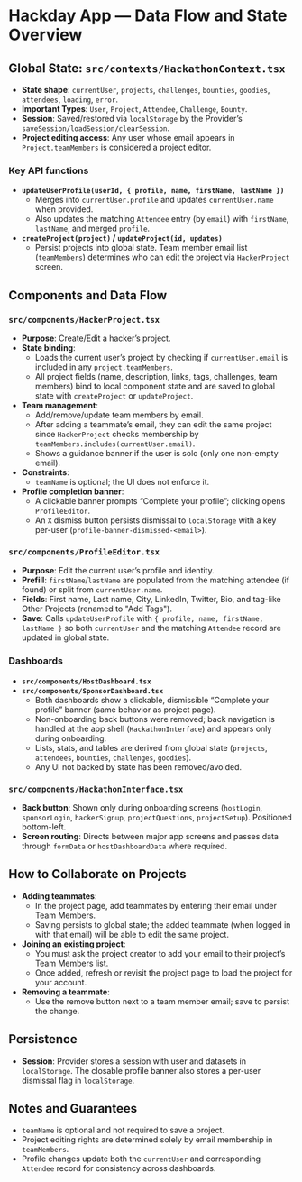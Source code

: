 # Hackday App — Data Flow and State Overview

## Global State: `src/contexts/HackathonContext.tsx`
- __State shape__: `currentUser`, `projects`, `challenges`, `bounties`, `goodies`, `attendees`, `loading`, `error`.
- __Important Types__: `User`, `Project`, `Attendee`, `Challenge`, `Bounty`.
- __Session__: Saved/restored via `localStorage` by the Provider’s `saveSession/loadSession/clearSession`.
- __Project editing access__: Any user whose email appears in `Project.teamMembers` is considered a project editor.

### Key API functions
- __`updateUserProfile(userId, { profile, name, firstName, lastName })`__
  - Merges into `currentUser.profile` and updates `currentUser.name` when provided.
  - Also updates the matching `Attendee` entry (by `email`) with `firstName`, `lastName`, and merged `profile`.
- __`createProject(project)` / `updateProject(id, updates)`__
  - Persist projects into global state. Team member email list (`teamMembers`) determines who can edit the project via `HackerProject` screen.

## Components and Data Flow

### `src/components/HackerProject.tsx`
- __Purpose__: Create/Edit a hacker’s project.
- __State binding__:
  - Loads the current user’s project by checking if `currentUser.email` is included in any `project.teamMembers`.
  - All project fields (name, description, links, tags, challenges, team members) bind to local component state and are saved to global state with `createProject` or `updateProject`.
- __Team management__:
  - Add/remove/update team members by email.
  - After adding a teammate’s email, they can edit the same project since `HackerProject` checks membership by `teamMembers.includes(currentUser.email)`.
  - Shows a guidance banner if the user is solo (only one non-empty email).
- __Constraints__:
  - `teamName` is optional; the UI does not enforce it.
- __Profile completion banner__:
  - A clickable banner prompts “Complete your profile”; clicking opens `ProfileEditor`.
  - An `X` dismiss button persists dismissal to `localStorage` with a key per-user (`profile-banner-dismissed-<email>`).

### `src/components/ProfileEditor.tsx`
- __Purpose__: Edit the current user’s profile and identity.
- __Prefill__: `firstName`/`lastName` are populated from the matching attendee (if found) or split from `currentUser.name`.
- __Fields__: First name, Last name, City, LinkedIn, Twitter, Bio, and tag-like Other Projects (renamed to "Add Tags").
- __Save__: Calls `updateUserProfile` with `{ profile, name, firstName, lastName }` so both `currentUser` and the matching `Attendee` record are updated in global state.

### Dashboards
- __`src/components/HostDashboard.tsx`__
- __`src/components/SponsorDashboard.tsx`__
  - Both dashboards show a clickable, dismissible “Complete your profile” banner (same behavior as project page).
  - Non-onboarding back buttons were removed; back navigation is handled at the app shell (`HackathonInterface`) and appears only during onboarding.
  - Lists, stats, and tables are derived from global state (`projects`, `attendees`, `bounties`, `challenges`, `goodies`).
  - Any UI not backed by state has been removed/avoided.

### `src/components/HackathonInterface.tsx`
- __Back button__: Shown only during onboarding screens (`hostLogin`, `sponsorLogin`, `hackerSignup`, `projectQuestions`, `projectSetup`). Positioned bottom-left.
- __Screen routing__: Directs between major app screens and passes data through `formData` or `hostDashboardData` where required.

## How to Collaborate on Projects
- __Adding teammates__:
  - In the project page, add teammates by entering their email under Team Members.
  - Saving persists to global state; the added teammate (when logged in with that email) will be able to edit the same project.
- __Joining an existing project__:
  - You must ask the project creator to add your email to their project’s Team Members list.
  - Once added, refresh or revisit the project page to load the project for your account.
- __Removing a teammate__:
  - Use the remove button next to a team member email; save to persist the change.

## Persistence
- __Session__: Provider stores a session with user and datasets in `localStorage`. The closable profile banner also stores a per-user dismissal flag in `localStorage`.

## Notes and Guarantees
- `teamName` is optional and not required to save a project.
- Project editing rights are determined solely by email membership in `teamMembers`.
- Profile changes update both the `currentUser` and corresponding `Attendee` record for consistency across dashboards.
